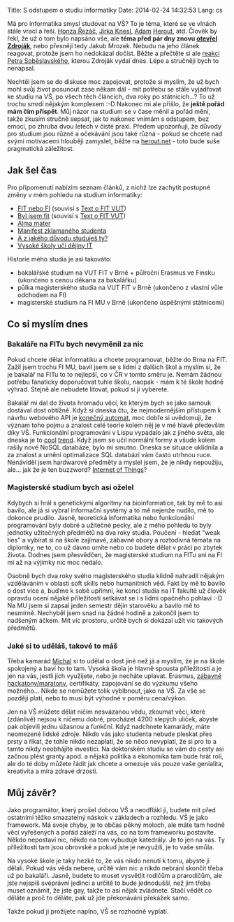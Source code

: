 Title: S odstupem o studiu informatiky
Date: 2014-02-24 14:32:53
Lang: cs

Má pro informatika smysl studovat na VŠ? To je téma, které se ve vlnách stále vrací a řeší. [Honza Řezáč](http://blog.filosof.biz/vysoke-skoly-lzou/), [Jirka Knesl](http://www.knesl.com/articles/view/ma-smysl-studovat-informatiku), [Adam](http://www.herout.net/blog/2012/01/proc-nestudovat-na-vysoke-skole/) [Herout](http://www.herout.net/blog/2012/01/proc-studovat-na-vysoke-skole/), atd. Člověk by řekl, že už o tom bylo napsáno vše, ale **téma před pár dny znovu [otevřel Zdroják](http://www.zdrojak.cz/clanky/muj-nazor-ma-smysl-studovat-informatiku-vysoke-skole/)**, nebo přesněji tedy Jakub Mrozek. Nebudu na jeho článek reagovat, protože jsem ho nedokázal dočíst. Běžte a přečtěte si ale [reakci Petra Soběslavského](http://www.zdrojak.cz/clanky/muj-nazor-studium-informatiky-vs-ma-smysl/), kterou Zdroják vydal dnes. Lépe a stručněji bych to nenapsal.

Nechtěl jsem se do diskuse moc zapojovat, protože si myslím, že už bych mohl svůj život posunout zase někam dál - mít potřebu se stále vyjadřovat ke studiu na VŠ, po všech těch článcích, dva roky po státnicích...? To už trochu smrdí nějakým komplexem :-D Nakonec mi ale přišlo, že **ještě pořád mám čím přispět**. Můj názor na studium se v čase měnil a pořád mění, takže zkusím stručně sepsat, jak to nakonec vnímám s odstupem, bez emocí, po zhruba dvou letech v čisté praxi. Předem upozorňuji, že důvody pro studium jsou různé a očekávání jsou také různá - pokud se chcete nad svými motivacemi hlouběji zamyslet, běžte na [herout.net](http://www.herout.net/) - toto bude suše pragmatická záležitost.

## Jak šel čas

Pro připomenutí nabízím seznam článků, z nichž lze zachytit postupné změny v mém pohledu na studium informatiky:

- [FIT nebo FI]({filename}2010-12-04_fit-nebo-fi.md) (souvisí s [Text o FIT VUT]({filename}2013-03-05_text-o-fit-vut.md))
- [Byl jsem fit]({filename}2011-05-09_byl-jsem-fit.md) (souvisí s [Text o FIT VUT]({filename}2013-03-05_text-o-fit-vut.md))
- [Alma mater]({filename}2011-12-25_alma-mater.md)
- [Manifest zklamaného studenta]({filename}2012-01-23_manifest-zklamaneho-studenta.md)
- [A z jakého důvodu studuješ ty?]({filename}2012-05-31_a-z-jakeho-duvodu-studujes-ty.md)
- [Vysoké školy učí dějiny IT]({filename}2012-06-06_vysoke-skoly-uci-dejiny-it.md)

Historie mého studia je asi takováto:

- bakalářské studium na VUT FIT v Brně + půlroční Erasmus ve Finsku (ukončeno s cenou děkana za bakalářku)
- půlka magisterského studia na VUT FIT v Brně (ukončeno z vlastní vůle odchodem na FI)
- magisterské studium na FI MU v Brně (ukončeno úspěšnými státnicemi)

## Co si myslím dnes

### Bakaláře na FITu bych nevyměnil za nic

Pokud chcete dělat informatiku a chcete programovat, běžte do Brna na FIT. Zažil jsem trochu FI MU, bavil jsem se s lidmi z dalších škol a myslím si, že je bakalář na FITu to to nejlepší, co v ČR v tomto směru je. Nemám žádnou potřebu fanaticky doporučovat tuhle školu, naopak - mám k té škole hodně výhrad. Stejně ale nebudete litovat, pokud si ji vyberete.

Bakalář mi dal do života hromadu věcí, ke kterým bych se jako samouk dostával dost obtížně. Když si dneska čtu, že nejmodernějším přístupem k návrhu webového API je [konečný automat](https://github.com/apiaryio/api-blueprint/tree/resource-blueprint), moc dobře si uvědomuji, že význam toho pojmu a znalost celé teorie kolem něj je v mé hlavě především díky VŠ. Funkcionální programování v Lispu vypadalo jak z jiného světa, ale dneska je to [cool](http://www.meetup.com/Lambda-Meetup-Group/) [trend](http://rarous.net/weblog/448-deset-duvodu-proc-nepouzivat-funkcionalni-jazyky.aspx). Když jsem se učil normální formy a všude kolem rašily nové NoSQL databáze, bylo mi smutno. Dneska se situace uklidnila a za znalost a umění optimalizace SQL databází vám často utrhnou ruce. Nenáviděl jsem hardwarové předměty a myslel jsem, že je nikdy nepoužiju, ale... jak že je ten buzzword? [Internet of Things](https://en.wikipedia.org/wiki/Internet_of_Things)?

### Magisterské studium bych asi oželel

Kdybych si hrál s genetickými algoritmy na bioinformatice, tak by mě to asi bavilo, ale já si vybral informační systémy a to mě nejenže nudilo, mě to dokonce prudilo. Jasně, teoretická informatika nebo funkcionální programování byly dobré a užitečné pecky, ale z mého pohledu to byly jednotky užitečných předmětů na dva roky studia. Poučení - hledat "weak ties" a vybírat si na škole zajímavé, zábavné obory a roztodivná témata na diplomky, ne to, co už dávno umíte nebo co budete dělat v práci po zbytek života. Dodnes jsem přesvědčen, že magisterské studium na FITu ani na FI mi až na výjimky nic moc nedalo.

Osobně bych dva roky svého magisterského studia klidně nahradil nějakým vzděláváním v oblasti soft skills nebo humanitních věd. Fakt by mě to bavilo o dost více a, buďme k sobě upřímní, ke konci studia na IT fakultě už člověk opravdu ocení nějaké příležitosti setkávat se i s lidmi opačného pohlaví :-D Na MU jsem si zapsal jeden semestr dějin starověku a bavilo mě to nesmírně. Nechyběl jsem snad na žádné hodině a zakončil jsem to nadšeným áčkem. Mít víc prostoru, určitě bych si dokázal užít víc takových předmětů.

### Jaké si to uděláš, takové to máš

Třeba kamarád [Michal](http://michalwiglasz.cz/) si to udělal o dost jiné než já a myslím, že je na škole spokojený a baví ho to tam. Vysoká škola je hlavně spousta příležitostí a je jen na vás, jestli jich využijete, nebo je necháte uplavat. Erasmus, [zábavné hackatony/maratony](http://www.herout.net/blog/2014/02/gamedev-half-marathon/), certifikáty, zapojování se do výzkumu všeho možného... Nikde se nemůžete tolik vyblbnout, jako na VŠ. Za vše se později platí, nebo to musí být výhodné v poměru cena/výkon.

Jen na VŠ můžete dělat ničím nesvázanou vědu, zkoumat věci, které (zdánlivě) nejsou k ničemu dobré, procházet 4200 slepých uliček, abyste pak objevili jednu úžasnou a funkční. Když nadchnete kamarády, máte neomezené lidské zdroje. Nikdo vás jako studenta nebude pleskat přes prsty a říkat, že tohle nikdo nezaplatí, že se něco nevyplatí, že si pro to a tamto nikdy neobhájíte investici. Na doktorském studiu se vám do cesty asi začnou plést granty apod. a nějaká politika a ekonomika tam bude hrát roli, ale do té doby můžete řádit jak chcete a omezuje vás pouze vaše genialita, kreativita a míra zdravé drzosti.

## Můj závěr?

Jako programátor, který prošel dobrou VŠ a neodflákl ji, budete mít před ostatními těžko smazatelný náskok v základech a rozhledu. VŠ je jako framework. Má svoje chyby, je to občas pěkný moloch, ale máte tam hodně věcí vyřešených a pořád záleží na vás, co na tom frameworku postavíte. Někdo nepostaví nic, někdo na tom vybuduje katedrály. Je to jen na vás. Ty příležitosti tam jsou obrovské a pokud jste je nevyužili, je to vaše smůla.

Na vysoké škole je taky hezké to, že vás nikdo nenutí k tomu, abyste ji dělali. Pokud vás věda nebere, určitě vám nic a nikdo nebrání skončit třeba už po bakaláři. Jasně, budete to muset vysvětlit rodičům a prarodičům, ale jste nejspíš svéprávní jedinci a určitě to bude jednodušší, než jim třeba muset oznámit, že jste gay, takže to asi nějak zvládnete. Stačí vědět co děláte a proč to děláte, pak už jde překonávání překážek samo.

Takže pokud ji prožijete naplno, VŠ se rozhodně vyplatí.
